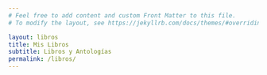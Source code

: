 ```yaml
---
# Feel free to add content and custom Front Matter to this file.
# To modify the layout, see https://jekyllrb.com/docs/themes/#overriding-theme-defaults

layout: libros
title: Mis Libros
subtitle: Libros y Antologías
permalink: /libros/
---
```

